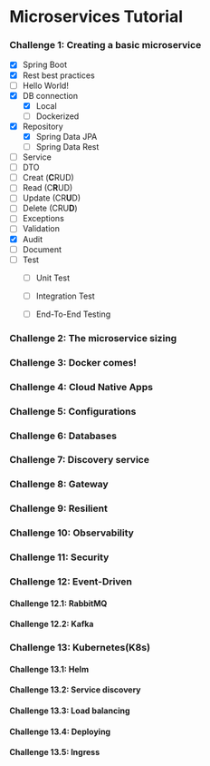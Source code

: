 # Microservices Tutorial

### Challenge 1: Creating a basic microservice

- [x] Spring Boot
- [x] Rest best practices
- [ ] Hello World!
- [x] DB connection
  - [x] Local
  - [ ] Dockerized
- [x] Repository
  - [x] Spring Data JPA
  - [ ] Spring Data Rest
- [ ] Service
- [ ] DTO
- [ ] Creat (**C**RUD)
- [ ] Read (C**R**UD)
- [ ] Update (CR**U**D)
- [ ] Delete (CRU**D**)
- [ ] Exceptions
- [ ] Validation
- [x] Audit
- [ ] Document
- [ ] Test
  - [ ] Unit Test
  - [ ] Integration Test
  - [ ] End-To-End Testing


### Challenge 2: The microservice sizing

### Challenge 3: Docker comes!

### Challenge 4: Cloud Native Apps

### Challenge 5: Configurations

### Challenge 6: Databases

### Challenge 7: Discovery service

### Challenge 8: Gateway

### Challenge 9: Resilient

### Challenge 10: Observability

### Challenge 11: Security

### Challenge 12: Event-Driven
#### Challenge 12.1: RabbitMQ
#### Challenge 12.2: Kafka

### Challenge 13: Kubernetes(K8s)
#### Challenge 13.1: Helm
#### Challenge 13.2: Service discovery
#### Challenge 13.3: Load balancing
#### Challenge 13.4: Deploying
#### Challenge 13.5: Ingress

